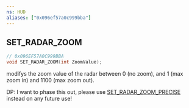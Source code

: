 ```yaml
---
ns: HUD
aliases: ["0x096ef57a0c999bba"]
---
```

## SET_RADAR_ZOOM

```c
// 0x096EF57A0C999BBA
void SET_RADAR_ZOOM(int ZoomValue);
```

modifys the zoom value of the radar between 0 (no zoom), and 1 (max zoom in) and 1100 (max zoom out).

DP: I want to phase this out, please use [SET_RADAR_ZOOM_PRECISE](#_0xBD12C5EEE184C337) instead on any future use!

